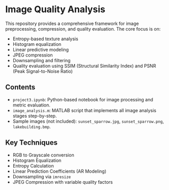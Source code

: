 # Image Quality Analysis

This repository provides a comprehensive framework for image preprocessing, compression, and quality evaluation. The core focus is on:

- Entropy-based texture analysis
- Histogram equalization
- Linear predictive modeling
- JPEG compression
- Downsampling and filtering
- Quality evaluation using SSIM (Structural Similarity Index) and PSNR (Peak Signal-to-Noise Ratio)

## Contents

- `project3.ipynb`: Python-based notebook for image processing and metric evaluation.
- `image_analysis.m`: MATLAB script that implements all image analysis stages step-by-step.
- Sample images (not included): `sunset_sparrow.jpg`, `sunset_sparrow.png`, `lakebuilding.bmp`.

## Key Techniques

- RGB to Grayscale conversion
- Histogram Equalization
- Entropy Calculation
- Linear Prediction Coefficients (AR Modeling)
- Downsampling via `imresize`
- JPEG Compression with variable quality factors
